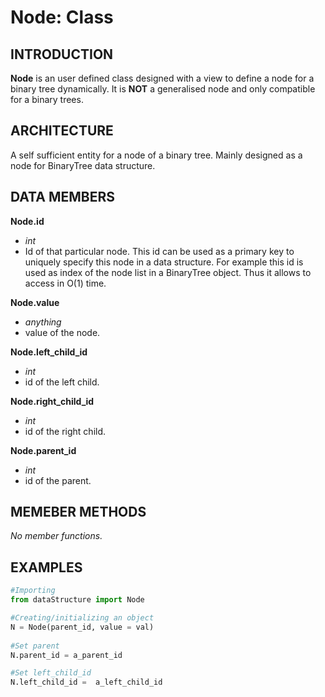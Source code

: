 # Node: Class

## INTRODUCTION

**Node** is an user defined class designed with a view to define a node for a binary tree 
dynamically. It is **NOT** a generalised node and only compatible for a binary trees.  

## ARCHITECTURE

A self sufficient entity for a node of a binary tree. Mainly designed as a node for 
BinaryTree data structure. 

## DATA MEMBERS

**Node.id**
*   *int*  
*   Id of that particular node. This id can be used as a primary key to uniquely specify
    this node in a data structure. For example this id is used as index of the node list
    in a BinaryTree object. Thus it allows to access in O(1) time.

**Node.value**
*   *anything*   
*   value of the node.

**Node.left_child_id**
*   *int*
*   id of the left child.

**Node.right_child_id**
*   *int*
*   id of the right child.

**Node.parent_id**
*   *int*
*   id of the parent.


## MEMEBER METHODS

*No member functions.*

## EXAMPLES
```python
#Importing
from dataStructure import Node

#Creating/initializing an object
N = Node(parent_id, value = val)
    
#Set parent
N.parent_id = a_parent_id

#Set left_child_id
N.left_child_id =  a_left_child_id
```

